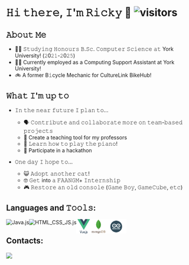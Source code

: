 # 𝙷𝚒 𝚝𝚑𝚎𝚛𝚎, 𝙸'𝚖 𝚁𝚒𝚌𝚔𝚢 </strong> 👋 ![visitors](https://visitor-badge.glitch.me/badge?page_id=Rickie457&left_color=black&right_color=blue) 
<!-- <img src="./img/cherry.gif" align="right" height=250vh/ width=70%> -->

## 𝙰𝚋𝚘𝚞𝚝 𝙼𝚎
 - 🧑‍🎓 𝚂𝚝𝚞𝚍𝚢𝚒𝚗𝚐 𝙷𝚘𝚗𝚘𝚞𝚛𝚜 𝙱.𝚂𝚌. 𝙲𝚘𝚖𝚙𝚞𝚝𝚎𝚛 𝚂𝚌𝚒𝚎𝚗𝚌𝚎 𝚊𝚝 York University! (𝟸0𝟸𝟷-𝟸0𝟸𝟻)
 - 🧑‍💻 Currently employed as a Computing Support Assistant at York University!
 - 🚲 A former B𝚒cycle Mechanic for CultureLink BikeHub!

## 𝚆𝚑𝚊𝚝 𝙸'𝚖 𝚞𝚙 𝚝𝚘 
 - 𝙸𝚗 𝚝𝚑𝚎 𝚗𝚎𝚊𝚛 𝚏𝚞𝚝𝚞𝚛𝚎 𝙸 𝚙𝚕𝚊𝚗 𝚝𝚘...
    - 🗣️ 𝙲𝚘𝚗𝚝𝚛𝚒𝚋𝚞𝚝𝚎 𝚊𝚗𝚍 𝚌𝚘𝚕𝚕𝚊𝚋𝚘𝚛𝚊𝚝𝚎 𝚖𝚘𝚛𝚎 𝚘𝚗 𝚝𝚎𝚊𝚖-𝚋𝚊𝚜𝚎𝚍 𝚙𝚛𝚘𝚓𝚎𝚌𝚝𝚜
    - 👀 Create a teaching tool for my professors
    - 🎹 𝙻𝚎𝚊𝚛𝚗 𝚑𝚘𝚠 𝚝𝚘 𝚙𝚕𝚊𝚢 𝚝𝚑𝚎 𝚙𝚒𝚊𝚗𝚘!
    - 👥 Participate in a hackathon
 
 - 𝙾𝚗𝚎 𝚍𝚊𝚢 𝙸 𝚑𝚘𝚙𝚎 𝚝𝚘...
    - 😺 𝙰𝚍𝚘𝚙𝚝 𝚊𝚗𝚘𝚝𝚑𝚎𝚛 𝚌𝚊𝚝!
    - 🤓 𝙶𝚎𝚝 into 𝚊 𝙵𝙰𝙰𝙽𝙶𝙼+ 𝙸𝚗𝚝𝚎𝚛𝚗𝚜𝚑𝚒𝚙
    - 🎮 𝚁𝚎𝚜𝚝𝚘𝚛𝚎 𝚊𝚗 𝚘𝚕𝚍 𝚌𝚘𝚗𝚜𝚘𝚕𝚎 (𝙶𝚊𝚖𝚎 𝙱𝚘𝚢, 𝙶𝚊𝚖𝚎𝙲𝚞𝚋𝚎, 𝚎𝚝𝚌)

## Languages and 𝚃𝚘𝚘𝚕𝚜:

<img src="./img/python_icon512.png" height="0em" align="left" alt="Python.js"/>  
<img src="./img/java-icon.jpg" height="40em" align="left" alt="Java.js"/>
<img src="./img/html-css-javascript-icons.png" height="40em" align="left" alt="HTML_CSS_JS.js"/> 
<img src="./img/vuejs.png" height="40em" align="left" alt="vue.js"/> 
<img src="./img/mongodb.png" height="40em" align="left" alt="MongoDB"/> 
<img src="./img/arduino.png" height="40em" align="left" alt="Arduino"/> 
<br/>

## Contacts:

[<img src="./img/linkedin-logo.png" height="40em" align="center"/>](https://www.linkedin.com/in/ricky-tran-b6938a22b/)

